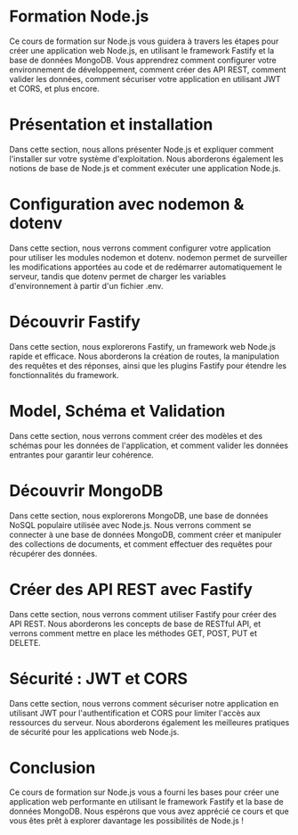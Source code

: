 # Formation Node.js

Ce cours de formation sur Node.js vous guidera à travers les étapes pour créer une application web Node.js, en utilisant le framework Fastify et la base de données MongoDB. Vous apprendrez comment configurer votre environnement de développement, comment créer des API REST, comment valider les données, comment sécuriser votre application en utilisant JWT et CORS, et plus encore.

# Présentation et installation

Dans cette section, nous allons présenter Node.js et expliquer comment l'installer sur votre système d'exploitation. Nous aborderons également les notions de base de Node.js et comment exécuter une application Node.js.

# Configuration avec nodemon & dotenv

Dans cette section, nous verrons comment configurer votre application pour utiliser les modules nodemon et dotenv. nodemon permet de surveiller les modifications apportées au code et de redémarrer automatiquement le serveur, tandis que dotenv permet de charger les variables d'environnement à partir d'un fichier .env.

# Découvrir Fastify

Dans cette section, nous explorerons Fastify, un framework web Node.js rapide et efficace. Nous aborderons la création de routes, la manipulation des requêtes et des réponses, ainsi que les plugins Fastify pour étendre les fonctionnalités du framework.

# Model, Schéma et Validation

Dans cette section, nous verrons comment créer des modèles et des schémas pour les données de l'application, et comment valider les données entrantes pour garantir leur cohérence.

# Découvrir MongoDB

Dans cette section, nous explorerons MongoDB, une base de données NoSQL populaire utilisée avec Node.js. Nous verrons comment se connecter à une base de données MongoDB, comment créer et manipuler des collections de documents, et comment effectuer des requêtes pour récupérer des données.

# Créer des API REST avec Fastify

Dans cette section, nous verrons comment utiliser Fastify pour créer des API REST. Nous aborderons les concepts de base de RESTful API, et verrons comment mettre en place les méthodes GET, POST, PUT et DELETE.

# Sécurité : JWT et CORS

Dans cette section, nous verrons comment sécuriser notre application en utilisant JWT pour l'authentification et CORS pour limiter l'accès aux ressources du serveur. Nous aborderons également les meilleures pratiques de sécurité pour les applications web Node.js.

# Conclusion

Ce cours de formation sur Node.js vous a fourni les bases pour créer une application web performante en utilisant le framework Fastify et la base de données MongoDB. Nous espérons que vous avez apprécié ce cours et que vous êtes prêt à explorer davantage les possibilités de Node.js !
